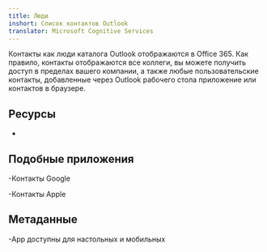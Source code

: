 ```yaml
---
title: Люди
inshort: Список контактов Outlook
translator: Microsoft Cognitive Services
---
```


Контакты как люди каталога Outlook отображаются в Office 365.
Как правило, контакты отображаются все коллеги, вы можете получить доступ в пределах вашего
компании, а также любые пользовательские контакты, добавленные через Outlook рабочего стола
приложение или контактов в браузере.

Ресурсы
---------

-   

Подобные приложения
--------------------

-Контакты Google

-Контакты Apple

Метаданные
--------

-App доступны для настольных и мобильных

